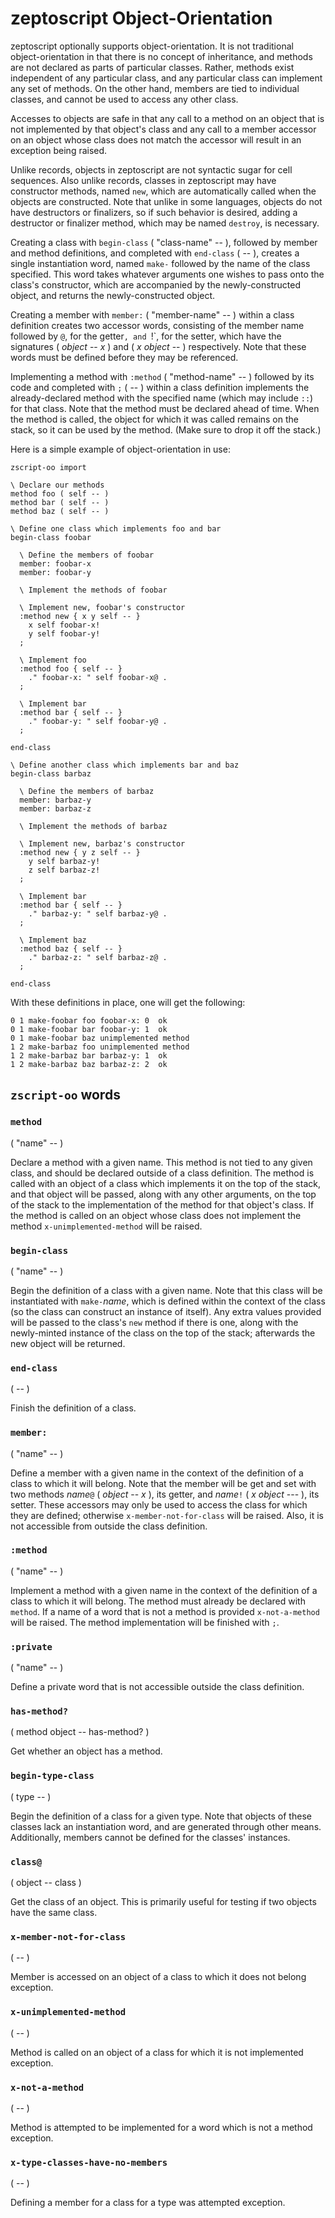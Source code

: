 # zeptoscript Object-Orientation

zeptoscript optionally supports object-orientation. It is not traditional object-orientation in that there is no concept of inheritance, and methods are not declared as parts of particular classes. Rather, methods exist independent of any particular class, and any particular class can implement any set of methods. On the other hand, members are tied to individual classes, and cannot be used to access any other class.

Accesses to objects are safe in that any call to a method on an object that is not implemented by that object's class and any call to a member accessor on an object whose class does not match the accessor will result in an exception being raised.

Unlike records, objects in zeptoscript are not syntactic sugar for cell sequences. Also unlike records, classes in zeptoscript may have constructor methods, named `new`, which are automatically called when the objects are constructed. Note that unlike in some languages, objects do not have destructors or finalizers, so if such behavior is desired, adding a destructor or finalizer method, which may be named `destroy`, is necessary.

Creating a class with `begin-class` ( "class-name" -- ), followed by member and method definitions, and completed with `end-class` ( -- ), creates a single instantiation word, named `make-` followed by the name of the class specified. This word takes whatever arguments one wishes to pass onto the class's constructor, which are accompanied by the newly-constructed object, and returns the newly-constructed object.

Creating a member with `member:` ( "member-name" -- ) within a class definition creates two accessor words, consisting of the member name followed by `@`, for the getter`, and `!`, for the setter, which have the signatures ( *object* -- *x* ) and ( *x* *object* -- ) respectively. Note that these words must be defined before they may be referenced.

Implementing a method with `:method` ( "method-name" -- ) followed by its code and completed with `;` ( -- ) within a class definition implements the already-declared method with the specified name (which may include `::`) for that class. Note that the method must be declared ahead of time. When the method is called, the object for which it was called remains on the stack, so it can be used by the method. (Make sure to drop it off the stack.)

Here is a simple example of object-orientation in use:

```
zscript-oo import

\ Declare our methods
method foo ( self -- )
method bar ( self -- )
method baz ( self -- )

\ Define one class which implements foo and bar
begin-class foobar

  \ Define the members of foobar
  member: foobar-x
  member: foobar-y

  \ Implement the methods of foobar

  \ Implement new, foobar's constructor
  :method new { x y self -- }
    x self foobar-x!
    y self foobar-y!
  ;

  \ Implement foo
  :method foo { self -- }
    ." foobar-x: " self foobar-x@ .
  ;

  \ Implement bar
  :method bar { self -- }
    ." foobar-y: " self foobar-y@ .
  ;

end-class

\ Define another class which implements bar and baz
begin-class barbaz

  \ Define the members of barbaz
  member: barbaz-y
  member: barbaz-z

  \ Implement the methods of barbaz

  \ Implement new, barbaz's constructor
  :method new { y z self -- }
    y self barbaz-y!
    z self barbaz-z!
  ;

  \ Implement bar
  :method bar { self -- }
    ." barbaz-y: " self barbaz-y@ .
  ;

  \ Implement baz
  :method baz { self -- }
    ." barbaz-z: " self barbaz-z@ .
  ;

end-class
```

With these definitions in place, one will get the following:

```
0 1 make-foobar foo foobar-x: 0  ok
0 1 make-foobar bar foobar-y: 1  ok
0 1 make-foobar baz unimplemented method
1 2 make-barbaz foo unimplemented method
1 2 make-barbaz bar barbaz-y: 1  ok
1 2 make-barbaz baz barbaz-z: 2  ok
```

## `zscript-oo` words

### `method`
( "name" -- )

Declare a method with a given name. This method is not tied to any given class, and should be declared outside of a class definition. The method is called with an object of a class which implements it on the top of the stack, and that object will be passed, along with any other arguments, on the top of the stack to the implementation of the method for that object's class. If the method is called on an object whose class does not implement the method `x-unimplemented-method` will be raised.

### `begin-class`
( "name" -- )

Begin the definition of a class with a given name. Note that this class will be instantiated with `make-`*name*, which is defined within the context of the class (so the class can construct an instance of itself). Any extra values provided will be passed to the class's `new` method if there is one, along with the newly-minted instance of the class on the top of the stack; afterwards the new object will be returned.

### `end-class`
( -- )

Finish the definition of a class.

### `member:`
( "name" -- )

Define a member with a given name in the context of the definition of a class to which it will belong. Note that the member will be get and set with two methods *name*`@` ( *object* -- *x* ), its getter, and *name*`!` ( *x* *object* --- ), its setter. These accessors may only be used to access the class for which they are defined; otherwise `x-member-not-for-class` will be raised. Also, it is not accessible from outside the class definition.

### `:method`
( "name" -- )

Implement a method with a given name in the context of the definition of a class to which it will belong. The method must already be declared with `method`. If a name of a word that is not a method is provided `x-not-a-method` will be raised. The method implementation will be finished with `;`.

### `:private`
( "name" -- )

Define a private word that is not accessible outside the class definition.

### `has-method?`
( method object -- has-method? )

Get whether an object has a method.

### `begin-type-class`
( type -- )

Begin the definition of a class for a given type. Note that objects of these classes lack an instantiation word, and are generated through other means. Additionally, members cannot be defined for the classes' instances.

### `class@`
( object -- class )

Get the class of an object. This is primarily useful for testing if two objects have the same class.

### `x-member-not-for-class`
( -- )

Member is accessed on an object of a class to which it does not belong exception.

### `x-unimplemented-method`
( -- )

Method is called on an object of a class for which it is not implemented exception.

### `x-not-a-method`
( -- )

Method is attempted to be implemented for a word which is not a method exception.

### `x-type-classes-have-no-members`
( -- )

Defining a member for a class for a type was attempted exception.
